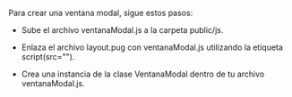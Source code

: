 Para crear una ventana modal, sigue estos pasos:

- Sube el archivo ventanaModal.js a la carpeta public/js.

- Enlaza el archivo layout.pug con ventanaModal.js utilizando la etiqueta script(src="").

- Crea una instancia de la clase VentanaModal dentro de tu archivo ventanaModal.js.
